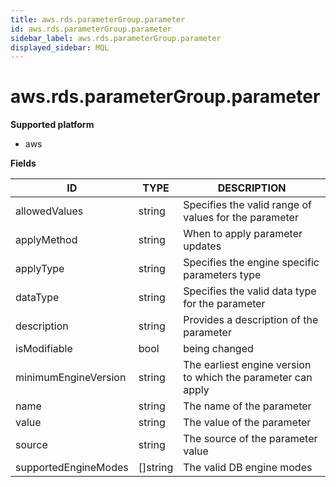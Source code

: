 ```yaml
---
title: aws.rds.parameterGroup.parameter
id: aws.rds.parameterGroup.parameter
sidebar_label: aws.rds.parameterGroup.parameter
displayed_sidebar: MQL
---
```


# aws.rds.parameterGroup.parameter

**Supported platform**

- aws

**Fields**

| ID                   | TYPE             | DESCRIPTION                                                  |
| -------------------- | ---------------- | ------------------------------------------------------------ |
| allowedValues        | string           | Specifies the valid range of values for the parameter        |
| applyMethod          | string           | When to apply parameter updates                              |
| applyType            | string           | Specifies the engine specific parameters type                |
| dataType             | string           | Specifies the valid data type for the parameter              |
| description          | string           | Provides a description of the parameter                      |
| isModifiable         | bool             | being changed                                                |
| minimumEngineVersion | string           | The earliest engine version to which the parameter can apply |
| name                 | string           | The name of the parameter                                    |
| value                | string           | The value of the parameter                                   |
| source               | string           | The source of the parameter value                            |
| supportedEngineModes | &#91;&#93;string | The valid DB engine modes                                    |
